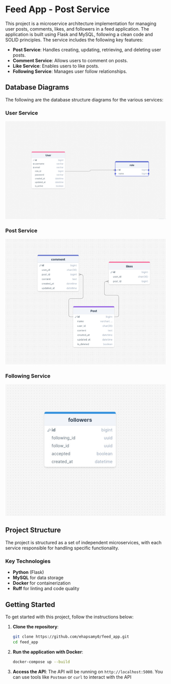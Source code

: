 # Feed App - Post Service

This project is a microservice architecture implementation for managing user posts, comments, likes, and followers in a feed application. The application is built using Flask and MySQL, following a clean code and SOLID principles. The service includes the following key features:

- **Post Service**: Handles creating, updating, retrieving, and deleting user posts.
- **Comment Service**: Allows users to comment on posts.
- **Like Service**: Enables users to like posts.
- **Following Service**: Manages user follow relationships.

## Database Diagrams

The following are the database structure diagrams for the various services:

### User Service

![User Service](https://github.com/ehapsamy0/feed_app/blob/main/erd/user_service.jpeg)

### Post Service

![Post Service](https://github.com/ehapsamy0/feed_app/blob/main/erd/post_service.jpeg)

### Following Service

![Following Service](https://github.com/ehapsamy0/feed_app/blob/main/erd/following_service.jpeg)

## Project Structure

The project is structured as a set of independent microservices, with each service responsible for handling specific functionality.




### Key Technologies
- **Python** (Flask)
- **MySQL** for data storage
- **Docker** for containerization
- **Ruff** for linting and code quality

## Getting Started

To get started with this project, follow the instructions below:

1. **Clone the repository**:
   ```bash
   git clone https://github.com/ehapsamy0/feed_app.git
   cd feed_app


2. **Run the application with Docker**:
   ```bash
   docker-compose up --build
   

3. **Access the API**:
The API will be running on `http://localhost:5000`. You can use tools like `Postman` or `curl` to interact with the API